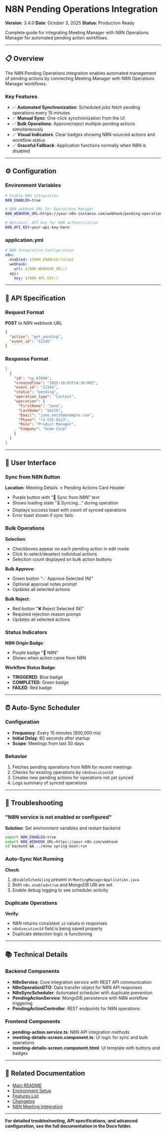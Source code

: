 # N8N Pending Operations Integration

**Version**: 3.4.0
**Date**: October 3, 2025
**Status**: Production Ready

Complete guide for integrating Meeting Manager with N8N Operations Manager for automated pending action workflows.

---

## 📋 Overview

The N8N Pending Operations integration enables automated management of pending actions by connecting Meeting Manager with N8N Operations Manager workflows.

### Key Features

- ✅ **Automated Synchronization**: Scheduled jobs fetch pending operations every 15 minutes
- ✅ **Manual Sync**: One-click synchronization from the UI
- ✅ **Bulk Operations**: Approve/reject multiple pending actions simultaneously
- ✅ **Visual Indicators**: Clear badges showing N8N-sourced actions and workflow status
- ✅ **Graceful Fallback**: Application functions normally when N8N is disabled

---

## ⚙️ Configuration

### Environment Variables

```bash
# Enable N8N integration
N8N_ENABLED=true

# N8N webhook URL for Operations Manager
N8N_WEBHOOK_URL=https://your-n8n-instance.com/webhook/pending-operations

# Optional: API key for N8N authentication
N8N_API_KEY=your-api-key-here
```

### application.yml

```yaml
# N8N Integration Configuration
n8n:
  enabled: ${N8N_ENABLED:false}
  webhook:
    url: ${N8N_WEBHOOK_URL:}
  api:
    key: ${N8N_API_KEY:}
```

---

## 📡 API Specification

### Request Format

**POST** to N8N webhook URL

```json
{
  "action": "get_pending",
  "event_id": "12345"
}
```

### Response Format

```json
[
  {
    "id": "op_67890",
    "createdTime": "2025-10-03T14:30:00Z",
    "event_id": "12345",
    "status": "pending",
    "operation_type": "Contact",
    "operation": {
      "FirstName": "Jane",
      "LastName": "Smith",
      "Email": "jane.smith@example.com",
      "Phone": "+1-555-0123",
      "Role": "Product Manager",
      "Company": "Acme Corp"
    }
  }
]
```

---

## 🎨 User Interface

### Sync from N8N Button

**Location**: Meeting Details → Pending Actions Card Header

- Purple button with "🔄 Sync from N8N" text
- Shows loading state "⏳ Syncing..." during operation
- Displays success toast with count of synced operations
- Error toast shown if sync fails

### Bulk Operations

**Selection**:
- Checkboxes appear on each pending action in edit mode
- Click to select/deselect individual actions
- Selection count displayed on bulk action buttons

**Bulk Approve**:
- Green button "✅ Approve Selected (N)"
- Optional approval notes prompt
- Updates all selected actions

**Bulk Reject**:
- Red button "❌ Reject Selected (N)"
- Required rejection reason prompt
- Updates all selected actions

### Status Indicators

**N8N Origin Badge**:
- Purple badge "🔄 N8N"
- Shows when action came from N8N

**Workflow Status Badge**:
- **TRIGGERED**: Blue badge
- **COMPLETED**: Green badge
- **FAILED**: Red badge

---

## ⏰ Auto-Sync Scheduler

### Configuration

- **Frequency**: Every 15 minutes (900,000 ms)
- **Initial Delay**: 60 seconds after startup
- **Scope**: Meetings from last 30 days

### Behavior

1. Fetches pending operations from N8N for recent meetings
2. Checks for existing operations by `n8nExecutionId`
3. Creates new pending actions for operations not yet synced
4. Logs summary of synced operations

---

## 🔧 Troubleshooting

### "N8N service is not enabled or configured"

**Solution**: Set environment variables and restart backend
```bash
export N8N_ENABLED=true
export N8N_WEBHOOK_URL=https://your-n8n.com/webhook
cd backend && ../mvnw spring-boot:run
```

### Auto-Sync Not Running

**Check**:
1. `@EnableScheduling` present in `MeetingManagerApplication.java`
2. Both `n8n.enabled=true` and MongoDB URI are set
3. Enable debug logging to see scheduler activity

### Duplicate Operations

**Verify**:
- N8N returns consistent `id` values in responses
- `n8nExecutionId` field is being saved properly
- Duplicate detection logic is functioning

---

## 📚 Technical Details

### Backend Components

- **N8nService**: Core integration service with REST API communication
- **N8nOperationDTO**: Data transfer object for N8N API responses
- **N8nSyncScheduler**: Automated scheduler with duplicate prevention
- **PendingActionService**: MongoDB persistence with N8N workflow triggering
- **PendingActionController**: REST endpoints for N8N operations

### Frontend Components

- **pending-action.service.ts**: N8N API integration methods
- **meeting-details-screen.component.ts**: UI logic for sync and bulk operations
- **meeting-details-screen.component.html**: UI template with buttons and badges

---

## 📖 Related Documentation

- [Main README](../README.md)
- [Environment Setup](ENVIRONMENT_SETUP.md)
- [Features List](../FEATURES.md)
- [Changelog](../CHANGELOG.md)
- [N8N Meeting Integration](N8N_INTEGRATION.md)

---

**For detailed troubleshooting, API specifications, and advanced configuration, see the full documentation in the Docs folder.**
